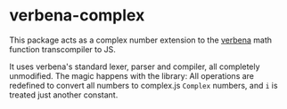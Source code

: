 # verbena-complex

This package acts as a complex number extension to the [verbena](https://github.com/p2js/verbena) math function transcompiler to JS.

It uses verbena's standard lexer, parser and compiler, all completely unmodified. The magic happens with the library: All operations are redefined to convert all numbers to complex.js `Complex` numbers, and `i` is treated just another constant.